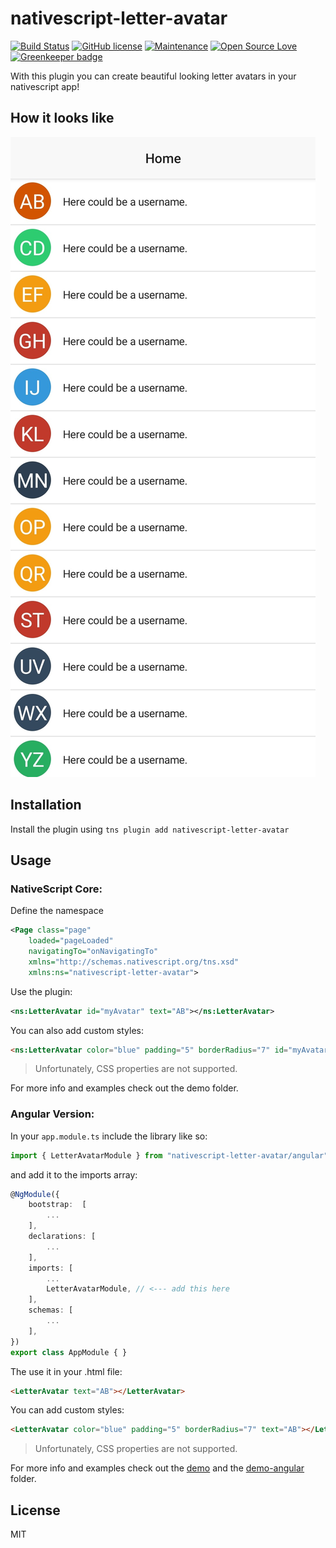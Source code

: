 # nativescript-letter-avatar

[![Build Status](https://travis-ci.org/hrueger/nativescript-letter-avatar.svg?branch=master)](https://travis-ci.org/hrueger/nativescript-letter-avatar) [![GitHub license](https://img.shields.io/github/license/Naereen/StrapDown.js.svg)](https://github.com/hrueger/nativescript-letter-avatar/blob/master/LICENSE) [![Maintenance](https://img.shields.io/badge/Maintained-yes-green.svg)](https://github.com/hrueger/nativescript-letter-avatar/graphs/commit-activity) [![Open Source Love](https://badges.frapsoft.com/os/v1/open-source.png?v=103)](https://github.com/hrueger/nativescript-letter-avatar/) [![Greenkeeper badge](https://badges.greenkeeper.io/hrueger/nativescript-letter-avatar.svg)](https://greenkeeper.io/)

With this plugin you can create beautiful looking letter avatars in your nativescript app!

## How it looks like

![picture 1](./screenshots/01.jpg)

## Installation

Install the plugin using `tns plugin add nativescript-letter-avatar`

## Usage 
### NativeScript Core:
Define the namespace
```xml
<Page class="page"
    loaded="pageLoaded"
    navigatingTo="onNavigatingTo" 
    xmlns="http://schemas.nativescript.org/tns.xsd"
    xmlns:ns="nativescript-letter-avatar">
```
Use the plugin:
```xml
<ns:LetterAvatar id="myAvatar" text="AB"></ns:LetterAvatar>
```

You can also add custom styles:
```html
<ns:LetterAvatar color="blue" padding="5" borderRadius="7" id="myAvatar" text="AB"></ns:LetterAvatar> 
```

> Unfortunately, CSS properties are not supported.

For more info and examples check out the demo folder.

### Angular Version:

In your `app.module.ts` include the library like so:
```typescript
import { LetterAvatarModule } from "nativescript-letter-avatar/angular";
```
and add it to the imports array:
```typescript
@NgModule({
    bootstrap:  [
        ...
    ],
    declarations: [
        ...
    ],
    imports: [
        ...
        LetterAvatarModule, // <--- add this here
    ],
    schemas: [
        ...
    ],
})
export class AppModule { }
```

The use it in your .html file:
```html
<LetterAvatar text="AB"></LetterAvatar>
```

You can add custom styles:
```html
<LetterAvatar color="blue" padding="5" borderRadius="7" text="AB"></LetterAvatar>
```

> Unfortunately, CSS properties are not supported.

For more info and examples check out the [demo](./demo) and the [demo-angular](./demo-angular) folder.


## License

MIT
